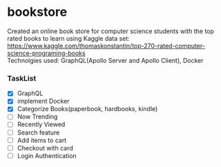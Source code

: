 # bookstore

Created an online book store for computer science students with the top rated books to learn using Kaggle data set: https://www.kaggle.com/thomaskonstantin/top-270-rated-computer-science-programing-books
<br/>
Technolgies used: GraphQL(Apollo Server and Apollo Client), Docker


### TaskList

- [x] GraphQL
- [x] implement Docker
- [x] Categorize Books(paperbook, hardbooks, kindle)
- [ ] Now Trending
- [ ] Recently Viewed
- [ ] Search feature
- [ ] Add items to cart
- [ ] Checkout with card
- [ ] Login Authentication
